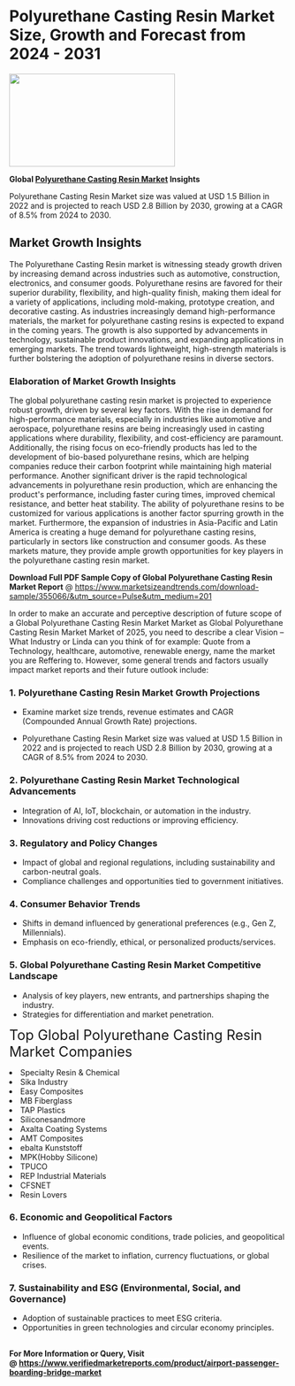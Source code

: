 <H1>Polyurethane Casting Resin Market Size, Growth and Forecast from 2024 - 2031</H1><img class="aligncenter size-medium wp-image-584254" src="https://thirdeyenews.in/wp-content/uploads/2024/09/Global-Market-Research-300x168.jpeg" alt="" width="300" height="168" /><p><strong>Global&nbsp;<a href="https://www.marketsizeandtrends.com/download-sample/355066/&amp;utm_source=Pulse&amp;utm_medium=201">Polyurethane Casting Resin Market</a> Insights</strong></p><p>Polyurethane Casting Resin Market size was valued at USD 1.5 Billion in 2022 and is projected to reach USD 2.8 Billion by 2030, growing at a CAGR of 8.5% from 2024 to 2030.</p><p><h2>Market Growth Insights</h2> The Polyurethane Casting Resin market is witnessing steady growth driven by increasing demand across industries such as automotive, construction, electronics, and consumer goods. Polyurethane resins are favored for their superior durability, flexibility, and high-quality finish, making them ideal for a variety of applications, including mold-making, prototype creation, and decorative casting. As industries increasingly demand high-performance materials, the market for polyurethane casting resins is expected to expand in the coming years. The growth is also supported by advancements in technology, sustainable product innovations, and expanding applications in emerging markets. The trend towards lightweight, high-strength materials is further bolstering the adoption of polyurethane resins in diverse sectors. <h3>Elaboration of Market Growth Insights</h3> The global polyurethane casting resin market is projected to experience robust growth, driven by several key factors. With the rise in demand for high-performance materials, especially in industries like automotive and aerospace, polyurethane resins are being increasingly used in casting applications where durability, flexibility, and cost-efficiency are paramount. Additionally, the rising focus on eco-friendly products has led to the development of bio-based polyurethane resins, which are helping companies reduce their carbon footprint while maintaining high material performance. Another significant driver is the rapid technological advancements in polyurethane resin production, which are enhancing the product's performance, including faster curing times, improved chemical resistance, and better heat stability. The ability of polyurethane resins to be customized for various applications is another factor spurring growth in the market. Furthermore, the expansion of industries in Asia-Pacific and Latin America is creating a huge demand for polyurethane casting resins, particularly in sectors like construction and consumer goods. As these markets mature, they provide ample growth opportunities for key players in the polyurethane casting resin market. </p><p><span class=""><strong>Download Full PDF Sample Copy of Global Polyurethane Casting Resin Market Report</strong> @ <a href="https://www.marketsizeandtrends.com/download-sample/355066/&amp;utm_source=Pulse&amp;utm_medium=201" target="_blank">https://www.marketsizeandtrends.com/download-sample/355066/&amp;utm_source=Pulse&amp;utm_medium=201</a></span></p><p>In order to make an accurate and perceptive description of future scope of a Global&nbsp;Polyurethane Casting Resin Market Market as Global&nbsp;Polyurethane Casting Resin Market Market of 2025, you need to describe a clear Vision &ndash; What Industry or Linda can you think of for example: Quote from a Technology, healthcare, automotive, renewable energy, name the market you are Reffering to. However, some general trends and factors usually impact market reports and their future outlook include:</p><h3>1.&nbsp;<strong>Polyurethane Casting Resin Market Growth Projections</strong></h3><ul><li>Examine market size trends, revenue estimates and CAGR (Compounded Annual Growth Rate) projections.</li><li><p>Polyurethane Casting Resin Market size was valued at USD 1.5 Billion in 2022 and is projected to reach USD 2.8 Billion by 2030, growing at a CAGR of 8.5% from 2024 to 2030.</p></li></ul><h3>2.&nbsp;<strong>Polyurethane Casting Resin Market Technological Advancements</strong></h3><ul><li>Integration of AI, IoT, blockchain, or automation in the industry.</li><li>Innovations driving cost reductions or improving efficiency.</li></ul><h3>3.&nbsp;<strong>Regulatory and Policy Changes</strong></h3><ul><li>Impact of global and regional regulations, including sustainability and carbon-neutral goals.</li><li>Compliance challenges and opportunities tied to government initiatives.</li></ul><h3>4.&nbsp;<strong>Consumer Behavior Trends</strong></h3><ul><li>Shifts in demand influenced by generational preferences (e.g., Gen Z, Millennials).</li><li>Emphasis on eco-friendly, ethical, or personalized products/services.</li></ul><h3>5.&nbsp;<strong>Global Polyurethane Casting Resin Market Competitive Landscape</strong></h3><ul><li>Analysis of key players, new entrants, and partnerships shaping the industry.</li><li>Strategies for differentiation and market penetration.</li></ul><p data-pm-slice="1 1 []"><span style="color: inherit; font-family: inherit; font-size: 25px;">Top Global Polyurethane Casting Resin Market Companies</span></p><div class="" data-test-id=""><p><li>Specialty Resin & Chemical</li><li> Sika Industry</li><li> Easy Composites</li><li> MB Fiberglass</li><li> TAP Plastics</li><li> Siliconesandmore</li><li> Axalta Coating Systems</li><li> AMT Composites</li><li> ebalta Kunststoff</li><li> MPK(Hobby Silicone)</li><li> TPUCO</li><li> REP Industrial Materials</li><li> CFSNET</li><li> Resin Lovers</li></p></div><h3>6.&nbsp;<strong>Economic and Geopolitical Factors</strong></h3><ul><li>Influence of global economic conditions, trade policies, and geopolitical events.</li><li>Resilience of the market to inflation, currency fluctuations, or global crises.</li></ul><h3>7.&nbsp;<strong>Sustainability and ESG (Environmental, Social, and Governance)</strong></h3><ul><li>Adoption of sustainable practices to meet ESG criteria.</li><li>Opportunities in green technologies and circular economy principles.</li></ul><h2><strong style="font-size: 14px;">For More Information or Query, Visit @&nbsp;</strong><a style="background-color: #ffffff; font-size: 14px;" href="https://www.marketsizeandtrends.com/report/polyurethane-casting-resin-market/" target="_blank">https://www.verifiedmarketreports.com/product/airport-passenger-boarding-bridge-market</a></h2>
